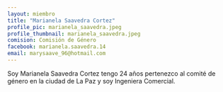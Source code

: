 ```yaml
---
layout: miembro
title: "Marianela Saavedra Cortez"
profile_pic: marianela_saavedra.jpeg
profile_thumbnail: marianela_saavedra.jpeg
comision: Comisión de Género
facebook: marianela.saavedra.14
email: marysaave_96@hotmail.com
---
```


Soy Marianela Saavedra Cortez tengo 24 años pertenezco al comité de género en la ciudad de La Paz y soy Ingeniera Comercial.
